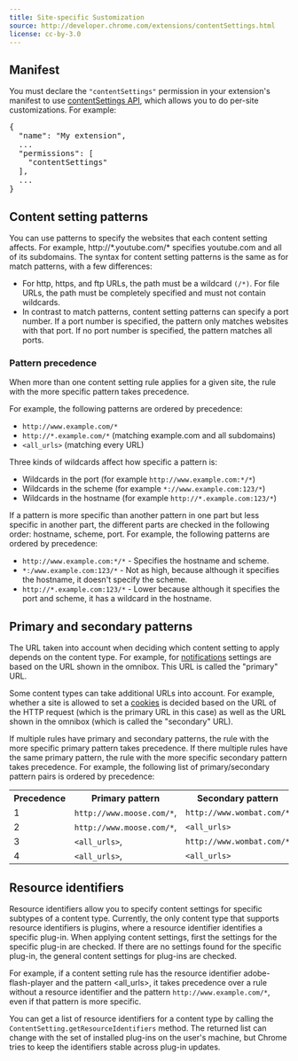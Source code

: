 ```yaml
---
title: Site-specific Sustomization
source: http://developer.chrome.com/extensions/contentSettings.html
license: cc-by-3.0
---
```



<h2 id="manifest">Manifest</h2>
<p>
You must declare the <code>"contentSettings"</code> permission in your extension's manifest to use <a href="https://developer.chrome.com/extensions/contentSettings">contentSettings API</a>, which allows you to do per-site customizations. For example:
</p>

<pre class="prettyprint" data-filename="manifest.json">
{
  "name": "My extension",
  ...
  "permissions": [
    "contentSettings"
  ],
  ...
}</pre>


<h2 id="content-setting-patterns">Content setting patterns</h2>
<p>
You can use patterns to specify the websites that each content setting affects. For example, http://*.youtube.com/* specifies youtube.com and all of its subdomains. The syntax for content setting patterns is the same as for match patterns, with a few differences:</p>

<ul>
<li>For http, https, and ftp URLs, the path must be a wildcard <code>(/*)</code>. For file URLs, the path must be completely specified and must not contain wildcards.</li>
<li>In contrast to match patterns, content setting patterns can specify a port number. If a port number is specified, the pattern only matches websites with that port. If no port number is specified, the pattern matches all ports.</li>
</ul>

<h3 id="pattern-precedence">Pattern precedence</h3>
<p>When more than one content setting rule applies for a given site, the rule with the more specific pattern takes precedence.</p>
<p>For example, the following patterns are ordered by precedence:</p>
<ul>
	<li><code>http://www.example.com/*</code></li>
	<li><code>http://*.example.com/*</code> (matching example.com and all subdomains)</li>
	<li><code>&lt;all_urls&gt;</code> (matching every URL)</li>
</ul>

<p>Three kinds of wildcards affect how specific a pattern is:</p>
<ul>
	<li>Wildcards in the port (for example <code>http://www.example.com:*/*</code>)</li>
	<li>Wildcards in the scheme (for example <code>*://www.example.com:123/*</code>)</li>
	<li>Wildcards in the hostname (for example <code>http://*.example.com:123/*</code>)</li>
</ul>

<p>If a pattern is more specific than another pattern in one part but less specific in another part, the different parts are checked in the following order: hostname, scheme, port. For example, the following patterns are ordered by precedence:</p>

<ul>
	<li><code>http://www.example.com:*/*</code> - Specifies the hostname and scheme.</li>
	<li><code>*:/www.example.com:123/*</code> - Not as high, because although it specifies the hostname, it doesn't specify the scheme.</li>
	<li><code>http://*.example.com:123/*</code> - Lower because although it specifies the port and scheme, it has a wildcard in the hostname.</li>
</ul>

<h2 id="primary-secondary-patterns">Primary and secondary patterns</h2>
<p>The URL taken into account when deciding which content setting to apply depends on the content type. For example, for <a href="https://developer.chrome.com/extensions/contentSettings#property-notifications">notifications</a> settings are based on the URL shown in the omnibox. This URL is called the "primary" URL.</p>

<p>Some content types can take additional URLs into account. For example, whether a site is allowed to set a <a href="https://developer.chrome.com/extensions/contentSettings#property-cookies">cookies</a> is decided based on the URL of the HTTP request (which is the primary URL in this case) as well as the URL shown in the omnibox (which is called the "secondary" URL).</p>

<p>If multiple rules have primary and secondary patterns, the rule with the more specific primary pattern takes precedence. If there multiple rules have the same primary pattern, the rule with the more specific secondary pattern takes precedence. For example, the following list of primary/secondary pattern pairs is ordered by precedence:</p>

<table>
<tr><th>Precedence</th><th>Primary pattern</th><th>Secondary pattern</th>
<tr>
  <td>1</td>
  <td><code>http://www.moose.com/*</code>, </td>
  <td><code>http://www.wombat.com/*</code></td>
</tr><tr>
  <td>2</td>
  <td><code>http://www.moose.com/*</code>, </td>
  <td><code>&lt;all_urls&gt;</code></td>
</tr><tr>
  <td>3</td>
  <td><code>&lt;all_urls&gt;</code>, </td>
  <td><code>http://www.wombat.com/*</code></td>
</tr><tr>
  <td>4</td>
  <td><code>&lt;all_urls&gt;</code>, </td>
  <td><code>&lt;all_urls&gt;</code></td>
</tr>
</table>

<h2 id="resource-identifiers">Resource identifiers</h2>

<p>Resource identifiers allow you to specify content settings for specific subtypes of a content type. Currently, the only content type that supports resource identifiers is plugins, where a resource identifier identifies a specific plug-in. When applying content settings, first the settings for the specific plug-in are checked. If there are no settings found for the specific plug-in, the general content settings for plug-ins are checked.</p>

<p>For example, if a content setting rule has the resource identifier adobe-flash-player and the pattern &lt;all_urls&gt;, it takes precedence over a rule without a resource identifier and the pattern <code>http://www.example.com/*</code>, even if that pattern is more specific.</p>

<p>You can get a list of resource identifiers for a content type by calling the <code>ContentSetting.getResourceIdentifiers</code> method. The returned list can change with the set of installed plug-ins on the user's machine, but Chrome tries to keep the identifiers stable across plug-in updates.</p>




